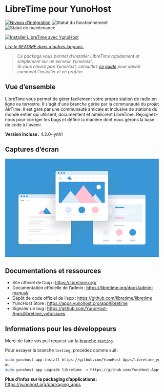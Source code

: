<!--
Nota bene : ce README est automatiquement généré par <https://github.com/YunoHost/apps/tree/master/tools/readme_generator>
Il NE doit PAS être modifié à la main.
-->

# LibreTime pour YunoHost

[![Niveau d’intégration](https://dash.yunohost.org/integration/libretime.svg)](https://ci-apps.yunohost.org/ci/apps/libretime/) ![Statut du fonctionnement](https://ci-apps.yunohost.org/ci/badges/libretime.status.svg) ![Statut de maintenance](https://ci-apps.yunohost.org/ci/badges/libretime.maintain.svg)

[![Installer LibreTime avec YunoHost](https://install-app.yunohost.org/install-with-yunohost.svg)](https://install-app.yunohost.org/?app=libretime)

*[Lire le README dans d'autres langues.](./ALL_README.md)*

> *Ce package vous permet d’installer LibreTime rapidement et simplement sur un serveur YunoHost.*  
> *Si vous n’avez pas YunoHost, consultez [ce guide](https://yunohost.org/install) pour savoir comment l’installer et en profiter.*

## Vue d’ensemble

LibreTime vous permet de gérer facilement votre propre station de radio en ligne ou terrestre. Il s'agit d'une branche gérée par la communauté du projet AirTime.
Il est géré par une communauté amicale et inclusive de stations du monde entier qui utilisent, documentent et améliorent LibreTime. Rejoignez-nous pour corriger les bugs et définir la manière dont nous gérons la base de code à l'avenir.


**Version incluse :** 4.2.0~ynh1

## Captures d’écran

![Capture d’écran de LibreTime](./doc/screenshots/example.jpg)

## Documentations et ressources

- Site officiel de l’app : <https://libretime.org/>
- Documentation officielle de l’admin : <https://libretime.org/docs/admin-manual/>
- Dépôt de code officiel de l’app : <https://github.com/libretime/libretime>
- YunoHost Store : <https://apps.yunohost.org/app/libretime>
- Signaler un bug : <https://github.com/YunoHost-Apps/libretime_ynh/issues>

## Informations pour les développeurs

Merci de faire vos pull request sur la [branche `testing`](https://github.com/YunoHost-Apps/libretime_ynh/tree/testing).

Pour essayer la branche `testing`, procédez comme suit :

```bash
sudo yunohost app install https://github.com/YunoHost-Apps/libretime_ynh/tree/testing --debug
ou
sudo yunohost app upgrade libretime -u https://github.com/YunoHost-Apps/libretime_ynh/tree/testing --debug
```

**Plus d’infos sur le packaging d’applications :** <https://yunohost.org/packaging_apps>
